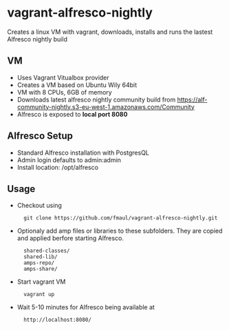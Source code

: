 vagrant-alfresco-nightly
========================

Creates a linux VM with vagrant, downloads, installs and runs the lastest Alfresco nightly build

VM
---
- Uses Vagrant Vitualbox provider
- Creates a VM based on Ubuntu Wily 64bit
- VM with 8 CPUs, 6GB of memory
- Downloads latest alfresco nightly community build from https://alf-community-nightly.s3-eu-west-1.amazonaws.com/Community
- Alfresco is exposed to **local port 8080**

Alfresco Setup
---
- Standard Alfresco installation with PostgresQL
- Admin login defaults to admin:admin
- Install location: /opt/alfresco

Usage
---
- Checkout using 
    
        git clone https://github.com/fmaul/vagrant-alfresco-nightly.git
        
- Optionaly add amp files or libraries to these subfolders. They are copied and applied berfore starting Alfresco.

        shared-classes/
        shared-lib/
        amps-repo/
        amps-share/

- Start vagrant VM

        vagrant up
        
- Wait 5-10 minutes for Alfresco being available at

        http://localhost:8080/
        





